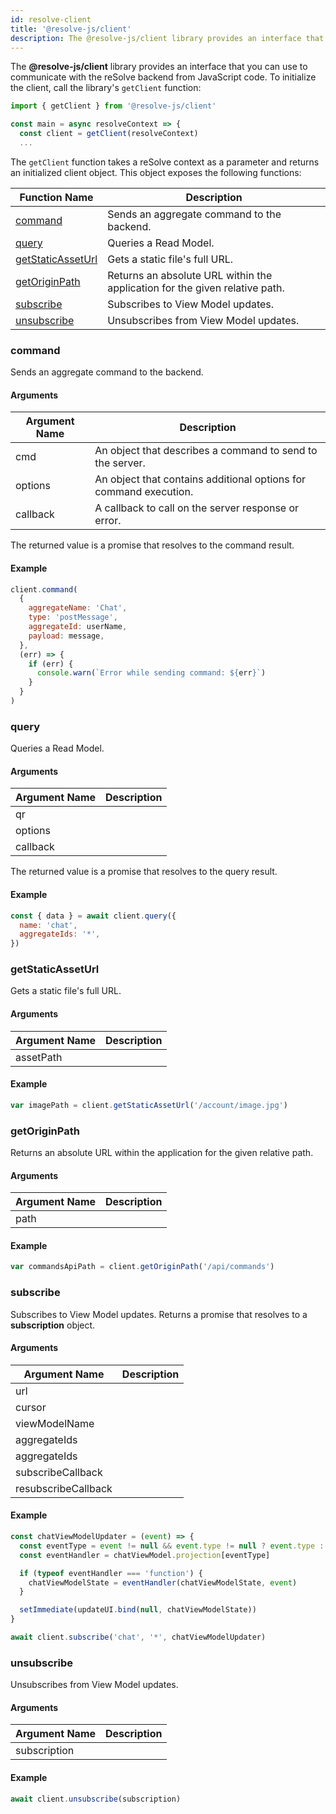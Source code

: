 ```yaml
---
id: resolve-client
title: '@resolve-js/client'
description: The @resolve-js/client library provides an interface that you can use to communicate with the reSolve backend from JavaScript code.
---
```


The **@resolve-js/client** library provides an interface that you can use to communicate with the reSolve backend from JavaScript code. To initialize the client, call the library's `getClient` function:

```js
import { getClient } from '@resolve-js/client'

const main = async resolveContext => {
  const client = getClient(resolveContext)
  ...
```

The `getClient` function takes a reSolve context as a parameter and returns an initialized client object. This object exposes the following functions:

| Function Name                           | Description                                                                 |
| --------------------------------------- | --------------------------------------------------------------------------- |
| [command](#command)                     | Sends an aggregate command to the backend.                                  |
| [query](#query)                         | Queries a Read Model.                                                       |
| [getStaticAssetUrl](#getstaticasseturl) | Gets a static file's full URL.                                              |
| [getOriginPath](#getoriginpath)         | Returns an absolute URL within the application for the given relative path. |
| [subscribe](#subscribe)                 | Subscribes to View Model updates.                                           |
| [unsubscribe](#unsubscribe)             | Unsubscribes from View Model updates.                                       |

### command

Sends an aggregate command to the backend.

#### Arguments

| Argument Name | Description                                                       |
| ------------- | ----------------------------------------------------------------- |
| cmd           | An object that describes a command to send to the server.         |
| options       | An object that contains additional options for command execution. |
| callback      | A callback to call on the server response or error.               |

The returned value is a promise that resolves to the command result.

#### Example

```js
client.command(
  {
    aggregateName: 'Chat',
    type: 'postMessage',
    aggregateId: userName,
    payload: message,
  },
  (err) => {
    if (err) {
      console.warn(`Error while sending command: ${err}`)
    }
  }
)
```

### query

Queries a Read Model.

#### Arguments

| Argument Name | Description |
| ------------- | ----------- |
| qr            |             |
| options       |             |
| callback      |             |

The returned value is a promise that resolves to the query result.

#### Example

```js
const { data } = await client.query({
  name: 'chat',
  aggregateIds: '*',
})
```

### getStaticAssetUrl

Gets a static file's full URL.

#### Arguments

| Argument Name | Description |
| ------------- | ----------- |
| assetPath     |             |

#### Example

```js
var imagePath = client.getStaticAssetUrl('/account/image.jpg')
```

### getOriginPath

Returns an absolute URL within the application for the given relative path.

#### Arguments

| Argument Name | Description |
| ------------- | ----------- |
| path          |             |

#### Example

```js
var commandsApiPath = client.getOriginPath('/api/commands')
```

### subscribe

Subscribes to View Model updates. Returns a promise that resolves to a **subscription** object.

#### Arguments

| Argument Name       | Description |
| ------------------- | ----------- |
| url                 |             |
| cursor              |             |
| viewModelName       |             |
| aggregateIds        |             |
| aggregateIds        |             |
| subscribeCallback   |             |
| resubscribeCallback |             |

#### Example

```js
const chatViewModelUpdater = (event) => {
  const eventType = event != null && event.type != null ? event.type : null
  const eventHandler = chatViewModel.projection[eventType]

  if (typeof eventHandler === 'function') {
    chatViewModelState = eventHandler(chatViewModelState, event)
  }

  setImmediate(updateUI.bind(null, chatViewModelState))
}

await client.subscribe('chat', '*', chatViewModelUpdater)
```

### unsubscribe

Unsubscribes from View Model updates.

#### Arguments

| Argument Name | Description |
| ------------- | ----------- |
| subscription  |             |

#### Example

```js
await client.unsubscribe(subscription)
```
